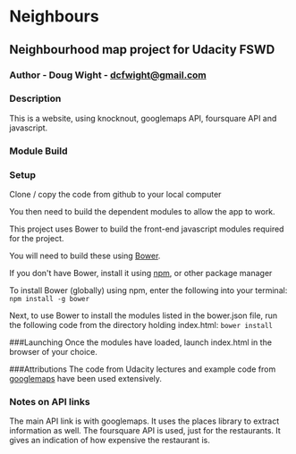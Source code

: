  Neighbours
 ==========
## Neighbourhood map project for Udacity FSWD
### Author - Doug Wight - dcfwight@gmail.com

### Description
This is a website, using knocknout, googlemaps API, foursquare API and javascript.

### Module Build



### Setup
Clone / copy the code from github to your local computer

You then need to build the dependent modules to allow the app to work.

This project uses Bower to build the front-end javascript modules required for
the project.

You will need to build these using [Bower](https://bower.io/).

If you don't have Bower, install it using [npm](https://www.npmjs.com/), or other package manager

To install Bower (globally) using npm, enter the following into your terminal:
`npm install -g bower`

Next, to use Bower to install the modules listed in the bower.json file, run the following code from
the directory holding index.html:
`bower install`


###Launching
Once the modules have loaded, launch index.html in the browser of your choice.


###Attributions
The code from Udacity lectures and example code from [googlemaps](https://developers.google.com/maps/) have been used extensively.

### Notes on API links
The main API link is with googlemaps. It uses the places library to extract information as well.
The foursquare API is used, just for the restaurants. It gives an indication of how expensive the restaurant is.


